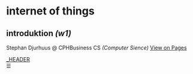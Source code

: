 # internet of things
## introduktion *(w1)*
Stephan Djurhuus @ CPHBusiness CS *(Computer Sience)*
<a id='vop' href='https://stephan-mdd.github.io/CPHBusiness-CS.S4.19/'>View on Pages</a>

<div class="sidebar">
    <a class="toc-ref" href="#_HEADER">_HEADER</a><br>
    <div id="sidebar-bars">☰</div>
</div>
